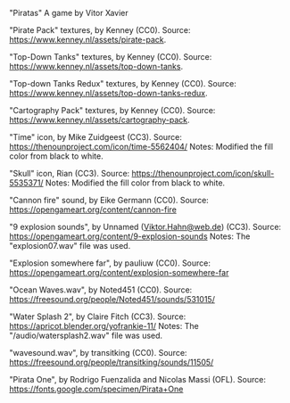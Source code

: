 "Piratas"
A game by Vitor Xavier

"Pirate Pack" textures, by Kenney (CC0).
Source: <https://www.kenney.nl/assets/pirate-pack>.

"Top-Down Tanks" textures, by Kenney (CC0).
Source: <https://www.kenney.nl/assets/top-down-tanks>.

"Top-down Tanks Redux" textures, by Kenney (CC0).
Source: <https://www.kenney.nl/assets/top-down-tanks-redux>.

"Cartography Pack" textures, by Kenney (CC0).
Source: <https://www.kenney.nl/assets/cartography-pack>.

"Time" icon, by Mike Zuidgeest (CC3).
Source: <https://thenounproject.com/icon/time-5562404/>
Notes: Modified the fill color from black to white.

"Skull" icon, Rian (CC3).
Source: <https://thenounproject.com/icon/skull-5535371/>
Notes: Modified the fill color from black to white.

"Cannon fire" sound, by Eike Germann (CC0).
Source: <https://opengameart.org/content/cannon-fire>

"9 explosion sounds", by Unnamed (Viktor.Hahn@web.de) (CC3).
Source: <https://opengameart.org/content/9-explosion-sounds>
Notes: The "explosion07.wav" file was used.

"Explosion somewhere far", by pauliuw (CC0).
Source: <https://opengameart.org/content/explosion-somewhere-far>

"Ocean Waves.wav", by Noted451 (CC0).
Source: <https://freesound.org/people/Noted451/sounds/531015/>

"Water Splash 2", by Claire Fitch (CC3).
Source: <https://apricot.blender.org/yofrankie-11/>
Notes: The "/audio/watersplash2.wav" file was used.

"wavesound.wav", by transitking (CC0).
Source: <https://freesound.org/people/transitking/sounds/11505/>

"Pirata One", by Rodrigo Fuenzalida and Nicolas Massi (OFL).
Source: <https://fonts.google.com/specimen/Pirata+One>